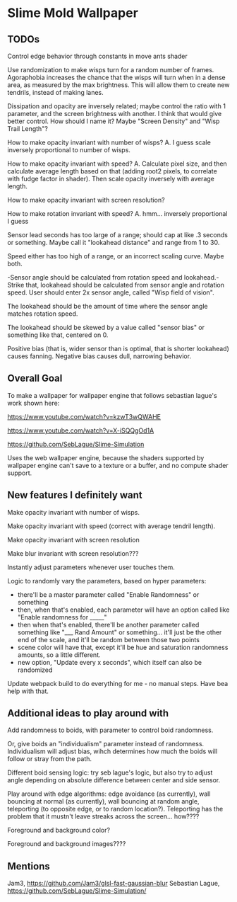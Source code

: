 # Slime Mold Wallpaper

## TODOs

Control edge behavior through constants in move ants shader

Use randomization to make wisps turn for a random number of frames.
Agoraphobia increases the chance that the wisps will turn when in a dense area, as measured by the max brightness.
This will allow them to create new tendrils, instead of making lanes.

Dissipation and opacity are inversely related; maybe control the ratio with 1 parameter, and the screen brightness with another. 
I think that would give better control. How should I name it? Maybe "Screen Density" and "Wisp Trail Length"?

How to make opacity invariant with number of wisps?
A. I guess scale inversely proportional to number of wisps.

How to make opacity invariant with speed? 
A. Calculate pixel size, and then calculate average length based on that (adding root2 pixels, to correlate with fudge factor in shader).
Then scale opacity inversely with average length.

How to make opacity invariant with screen resolution?

How to make rotation invariant with speed? 
A. hmm... inversely proportional I guess

Sensor lead seconds has too large of a range; should cap at like .3 seconds or something.
Maybe call it "lookahead distance" and range from 1 to 30.

Speed either has too high of a range, or an incorrect scaling curve. Maybe both.

-Sensor angle should be calculated from rotation speed and lookahead.-
Strike that, lookahead should be calculated from sensor angle and rotation speed.
User should enter 2x sensor angle, called "Wisp field of vision".

The lookahead should be the amount of time where the sensor angle matches rotation speed.

The lookahead should be skewed by a value called "sensor bias" or something like that, centered on 0.

Positive bias (that is, wider sensor than is optimal, that is shorter lookahead) causes fanning.
Negative bias causes dull, narrowing behavior.

## Overall Goal

To make a wallpaper for wallpaper engine that follows sebastian lague's work shown here:

https://www.youtube.com/watch?v=kzwT3wQWAHE

https://www.youtube.com/watch?v=X-iSQQgOd1A

https://github.com/SebLague/Slime-Simulation

Uses the web wallpaper engine, because the shaders supported by wallpaper engine can't save to a texture or a buffer, and no compute shader support.

## New features I definitely want

Make opacity invariant with number of wisps.

Make opacity invariant with speed (correct with average tendril length).

Make opacity invariant with screen resolution

Make blur invariant with screen resolution???

Instantly adjust parameters whenever user touches them.

Logic to randomly vary the parameters, based on hyper parameters:

* there'll be a master parameter called "Enable Randomness" or something
* then, when that's enabled, each parameter will have an option called like "Enable randomness for _____"
* then when that's enabled, there'll be another parameter called something like "___ Rand Amount" or something... it'll just be the other end of the scale, and it'll be random between those two points
* scene color will have that, except it'll be hue and saturation randomness amounts, so a little different.
* new option, "Update every x seconds", which itself can also be randomized

Update webpack build to do everything for me - no manual steps. Have bea help with that.

## Additional ideas to play around with

Add randomness to boids, with parameter to control boid randomness.

Or, give boids an "individualism" parameter instead of randomness. Individualism will adjust bias, wihch determines how much the boids will follow or stray from the path.

Different boid sensing logic: try seb lague's logic, but also try to adjust angle depending on absolute difference between center and side sensor.

Play around with edge algorithms: edge avoidance (as currently), wall bouncing at normal (as currently), 
wall bouncing at random angle, teleporting (to opposite edge, or to random location?).
Teleporting has the problem that it mustn't leave streaks across the screen... how????

Foreground and background color?

Foreground and background images????

## Mentions

Jam3, https://github.com/Jam3/glsl-fast-gaussian-blur
Sebastian Lague, https://github.com/SebLague/Slime-Simulation/